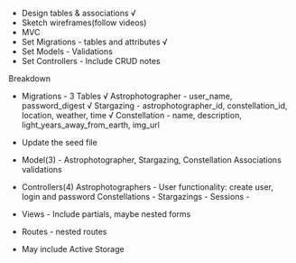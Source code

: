 - Design tables & associations √
- Sketch wireframes(follow videos) 
- MVC
- Set Migrations - tables and attributes √
- Set Models - Validations
- Set Controllers - Include CRUD notes

Breakdown

- Migrations - 3 Tables √
    Astrophotographer - user_name, password_digest √
Stargazing - astrophotographer_id, constellation_id, location, weather, time √
    Constellation - name, description, light_years_away_from_earth, img_url
- Update the seed file

- Model(3) - Astrophotographer, Stargazing, Constellation
    Associations
    validations

- Controllers(4)
    Astrophotographers - User functionality: create user, login and password
    Constellations -
    Stargazings -
    Sessions -

- Views - Include partials, maybe nested forms

- Routes - nested routes

* May include Active Storage